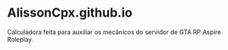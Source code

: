 # AlissonCpx.github.io
Calculadora feita para auxiliar os mecânicos do servidor de GTA RP Aspire Roleplay.
